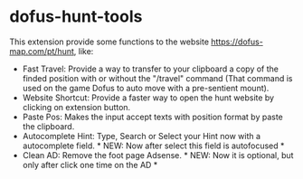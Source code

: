 # dofus-hunt-tools
This extension provide some functions to the website https://dofus-map.com/pt/hunt, like:

* Fast Travel: Provide a way to transfer to your clipboard a copy of the finded position with or without the "/travel" command (That command is used on the game Dofus to auto move with a pre-sentient mount).
* Website Shortcut: Provide a faster way to open the hunt website by clicking on extension button.
* Paste Pos: Makes the input accept texts with position format by paste the clipboard.
* Autocomplete Hint: Type, Search or Select your Hint now with a autocomplete field. * NEW: Now after select this field is autofocused * 
* Clean AD: Remove the foot page Adsense. * NEW: Now it is optional, but only after click one time on the AD * 

